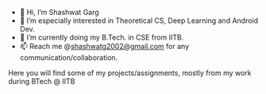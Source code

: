 - 👋 Hi, I’m Shashwat Garg
- 👀 I’m especially interested in Theoretical CS, Deep Learning and Android Dev.
- 🌱 I’m currently doing my B.Tech. in CSE from IITB.
- 📫 Reach me @shashwatg2002@gmail.com for any communication/collaboration.

Here you will find some of my projects/assignments, mostly from my work during BTech @ IITB

<!---
PhoenixSG/PhoenixSG is a ✨ special ✨ repository because its `README.md` (this file) appears on your GitHub profile.
You can click the Preview link to take a look at your changes.
--->
